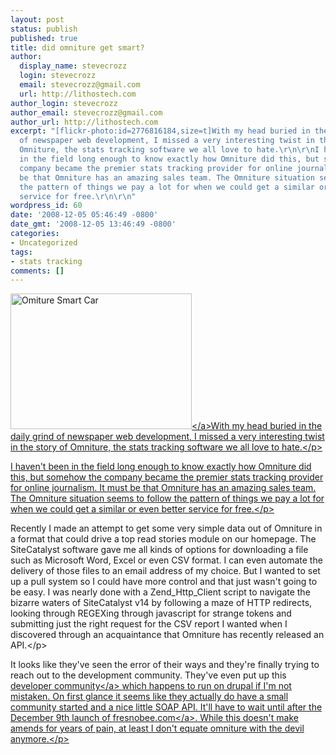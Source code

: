 ```yaml
---
layout: post
status: publish
published: true
title: did omniture get smart?
author:
  display_name: stevecrozz
  login: stevecrozz
  email: stevecrozz@gmail.com
  url: http://lithostech.com
author_login: stevecrozz
author_email: stevecrozz@gmail.com
author_url: http://lithostech.com
excerpt: "[flickr-photo:id=2776816184,size=t]With my head buried in the daily grind
  of newspaper web development, I missed a very interesting twist in the story of
  Omniture, the stats tracking software we all love to hate.\r\n\r\nI haven't been
  in the field long enough to know exactly how Omniture did this, but somehow the
  company became the premier stats tracking provider for online journalism. It must
  be that Omniture has an amazing sales team. The Omniture situation seems to follow
  the pattern of things we pay a lot for when we could get a similar or even better
  service for free.\r\n\r\n"
wordpress_id: 60
date: '2008-12-05 05:46:49 -0800'
date_gmt: '2008-12-05 13:46:49 -0800'
categories:
- Uncategorized
tags:
- stats tracking
comments: []
---
```

<p><a href="http:&#47;&#47;lithostech.com&#47;wp-content&#47;uploads&#47;2008&#47;12&#47;4136613234_dc76ee0d99_o2.jpg"><img src="http:&#47;&#47;lithostech.com&#47;wp-content&#47;uploads&#47;2008&#47;12&#47;4136613234_dc76ee0d99_o2-290x217.jpg" alt="Omiture Smart Car" width="290" height="217" class="alignleft size-medium wp-image-521" &#47;><&#47;a>With my head buried in the daily grind of newspaper web development, I missed a very interesting twist in the story of Omniture, the stats tracking software we all love to hate.<&#47;p></p>
<p>I haven't been in the field long enough to know exactly how Omniture did this, but somehow the company became the premier stats tracking provider for online journalism. It must be that Omniture has an amazing sales team. The Omniture situation seems to follow the pattern of things we pay a lot for when we could get a similar or even better service for free.<&#47;p><a id="more"></a><a id="more-60"></a></p>
<p>Recently I made an attempt to get some very simple data out of Omniture in a format that could drive a top read stories module on our homepage. The SiteCatalyst software gave me all kinds of options for downloading a file such as Microsoft Word, Excel or even CSV format. I can even automate the delivery of those files to an email address of my choice. But I wanted to set up a pull system so I could have more control and that just wasn't going to be easy. I was nearly done with a Zend_Http_Client script to navigate the bizarre waters of SiteCatalyst v14 by following a maze of HTTP redirects, looking through REGEXing through javascript for strange tokens and submitting just the right request for the CSV report I wanted when I discovered through an acquaintance that Omniture has recently released an API.<&#47;p></p>
<p>It looks like they've seen the error of their ways and they're finally trying to reach out to the development community. They've even put up this <a href="http:&#47;&#47;developer.omniture.com&#47;">developer community<&#47;a> which happens to run on drupal if I'm not mistaken. On first glance it seems like they actually do have a small community started and a nice little SOAP API. It'll have to wait until after the December 9th launch of <a href="http:&#47;&#47;www.fresnobee.com&#47;">fresnobee.com<&#47;a>. While this doesn't make amends for years of pain, at least I don't equate omniture with the devil anymore.<&#47;p></p>
